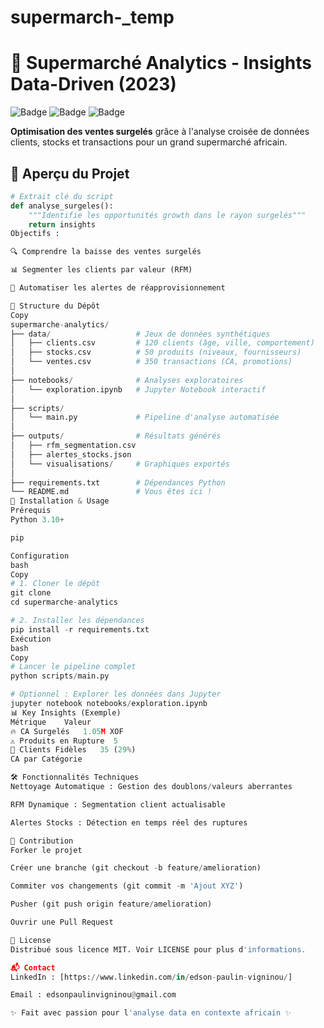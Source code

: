 # supermarch-_temp
# 🛒 Supermarché Analytics - Insights Data-Driven (2023)

![Badge](https://img.shields.io/badge/Python-3.10%2B-blue)
![Badge](https://img.shields.io/badge/Status-Complete-brightgreen)
![Badge](https://img.shields.io/badge/License-MIT-orange)

**Optimisation des ventes surgelés** grâce à l'analyse croisée de données clients, stocks et transactions pour un grand supermarché africain.

## 📌 Aperçu du Projet
```python
# Extrait clé du script
def analyse_surgeles():
    """Identifie les opportunités growth dans le rayon surgelés"""
    return insights
Objectifs :

🔍 Comprendre la baisse des ventes surgelés

📊 Segmenter les clients par valeur (RFM)

🚨 Automatiser les alertes de réapprovisionnement

🧩 Structure du Dépôt
Copy
supermarche-analytics/
├── data/                   # Jeux de données synthétiques
│   ├── clients.csv         # 120 clients (âge, ville, comportement)
│   ├── stocks.csv          # 50 produits (niveaux, fournisseurs)
│   └── ventes.csv          # 350 transactions (CA, promotions)
│
├── notebooks/              # Analyses exploratoires
│   └── exploration.ipynb   # Jupyter Notebook interactif
│
├── scripts/
│   └── main.py             # Pipeline d'analyse automatisée
│
├── outputs/                # Résultats générés
│   ├── rfm_segmentation.csv
│   ├── alertes_stocks.json
│   └── visualisations/     # Graphiques exportés
│
├── requirements.txt        # Dépendances Python
└── README.md               # Vous êtes ici !
🚀 Installation & Usage
Prérequis
Python 3.10+

pip

Configuration
bash
Copy
# 1. Cloner le dépôt
git clone 
cd supermarche-analytics

# 2. Installer les dépendances
pip install -r requirements.txt
Exécution
bash
Copy
# Lancer le pipeline complet
python scripts/main.py

# Optionnel : Explorer les données dans Jupyter
jupyter notebook notebooks/exploration.ipynb
📊 Key Insights (Exemple)
Métrique	Valeur
🔥 CA Surgelés	1.05M XOF
⚠️ Produits en Rupture	5
🎯 Clients Fidèles	35 (29%)
CA par Catégorie

🛠 Fonctionnalités Techniques
Nettoyage Automatique : Gestion des doublons/valeurs aberrantes

RFM Dynamique : Segmentation client actualisable

Alertes Stocks : Détection en temps réel des ruptures

🤝 Contribution
Forker le projet

Créer une branche (git checkout -b feature/amelioration)

Commiter vos changements (git commit -m 'Ajout XYZ')

Pusher (git push origin feature/amelioration)

Ouvrir une Pull Request

📜 License
Distribué sous licence MIT. Voir LICENSE pour plus d'informations.

📬 Contact
LinkedIn : [https://www.linkedin.com/in/edson-paulin-vigninou/]

Email : edsonpaulinvigninou@gmail.com

✨ Fait avec passion pour l'analyse data en contexte africain ✨



